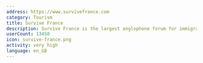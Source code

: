 ```yaml
---
address: https://www.survivefrance.com
category: Tourism
title: Survive France
description: Survive France is the largest anglophone forum for immigrants in France
userCount: 13450
icon: survive-france.png
activity: very high
language: en_GB
---
```

